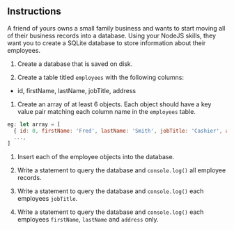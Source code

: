 ## Instructions

A friend of yours owns a small family business and wants to start moving all of their business records into a database. Using your NodeJS skills, they want you to create a SQLite database to store information about their employees.

1. Create a database that is saved on disk.

1. Create a table titled `employees` with the following columns:
  - id, firstName, lastName, jobTitle, address

1. Create an array of at least 6 objects. Each object should have a key value pair matching each column name in the `employees` table.
  ```js
  eg: let array = [
    { id: 0, firstName: 'Fred', lastName: 'Smith', jobTitle: 'Cashier', address: '500 Somewhere Lane' },
    ...,
  ]
  ```  

1. Insert each of the employee objects into the database.

1. Write a statement to query the database and `console.log()` all employee records.

1. Write a statement to query the database and `console.log()` each employees `jobTitle`.

1. Write a statement to query the database and `console.log()` each employees `firstName`, `lastName` and `address` only.